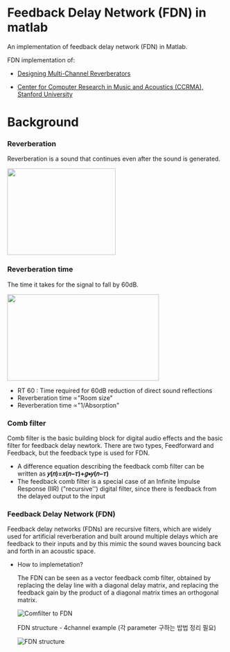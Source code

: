 # Feedback Delay Network (FDN) in matlab
An implementation of feedback delay network (FDN) in Matlab.

FDN implementation of:

* [Designing Multi-Channel Reverberators][research]

[research]: https://www.jstor.org/stable/3680358

* [Center for Computer Research in Music and Acoustics (CCRMA),   Stanford University][CCRMA]

[CCRMA]: https://ccrma.stanford.edu/~jos/pasp/Feedback_Delay_Networks_FDN.html
# Background

### Reverberation
Reverberation is a sound that continues even after the sound is generated.

<img src="https://user-images.githubusercontent.com/86009768/131354917-b95f56d0-c415-4a98-9f47-b3c00262c1c2.png"  width="250" height="200">

### Reverberation time

The time it takes for the signal to fall by 60dB.

<img src="https://user-images.githubusercontent.com/86009768/131359020-0cfd08f7-8b85-4f60-b6f8-86081af1276d.png"  width="350" height="200">

* RT 60 : Time required for 60dB reduction of direct sound reflections
* Reverberation time ∝"Room size"
* Reverberation time ∝"1/Absorption"
### Comb filter

Comb filter is the basic building block for digital audio effects and the basic filter for feedback delay newtork. There are two types, Feedforward and Feedback, but the feedback type is used for FDN.

* A difference equation describing the feedback comb filter can be written as **𝑦(𝑛)=𝑥(𝑛−𝜏)+𝑔∗𝑦(𝑛−𝜏)**
* The feedback comb filter is a special case of an Infinite Impulse Response (IIR) ("recursive'') digital filter, since there is feedback from the delayed output to the input



### Feedback Delay Network (FDN)

Feedback delay networks (FDNs) are recursive filters, which are widely used for artificial reverberation and  built around multiple delays which are feedback to their inputs and by this mimic the  sound waves bouncing back and forth in an acoustic space.

* How to implemetation?
  
  The FDN can be seen as a vector feedback comb filter, obtained by replacing the delay line with a diagonal delay matrix, and replacing the feedback gain by the product of a diagonal matrix times an orthogonal matrix.
  
  ![Comfilter to FDN](https://user-images.githubusercontent.com/86009768/131666658-3982d785-f14c-4566-853e-9722849eec2b.png)


  FDN structure - 4channel example 
  (각 parameter 구하는 밥법 정리 필요)
  
  ![FDN structure](https://user-images.githubusercontent.com/86009768/131669077-b834450b-f8f2-48bf-aec5-2f484338fe01.png)


